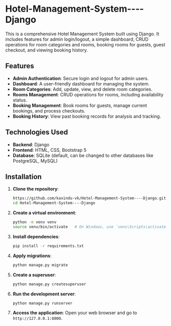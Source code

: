 # Hotel-Management-System----Django

This is a comprehensive Hotel Management System built using Django. It includes features for admin login/logout, a simple dashboard, CRUD operations for room categories and rooms, booking rooms for guests, guest checkout, and viewing booking history.

## Features

- **Admin Authentication**: Secure login and logout for admin users.
- **Dashboard**: A user-friendly dashboard for managing the system.
- **Room Categories**: Add, update, view, and delete room categories.
- **Rooms Management**: CRUD operations for rooms, including availability status.
- **Booking Management**: Book rooms for guests, manage current bookings, and process checkouts.
- **Booking History**: View past booking records for analysis and tracking.

## Technologies Used

- **Backend**: Django
- **Frontend**: HTML, CSS, Bootstrap 5
- **Database**: SQLite (default, can be changed to other databases like PostgreSQL, MySQL)

## Installation

1. **Clone the repository**:
    ```sh
    https://github.com/kavindu-vk/Hotel-Management-System----Django.git
    cd Hotel-Management-System----Django
    ```

2. **Create a virtual environment**:
    ```sh
    python -m venv venv
    source venv/bin/activate   # On Windows, use `venv\Scripts\activate`
    ```

3. **Install dependencies**:
    ```sh
    pip install -r requirements.txt
    ```

4. **Apply migrations**:
    ```sh
    python manage.py migrate
    ```

5. **Create a superuser**:
    ```sh
    python manage.py createsuperuser
    ```

6. **Run the development server**:
    ```sh
    python manage.py runserver
    ```

7. **Access the application**:
    Open your web browser and go to `http://127.0.0.1:8000`.
